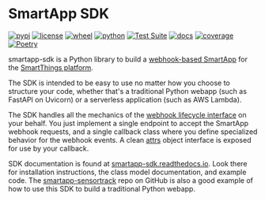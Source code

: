 # SmartApp SDK

[![pypi](https://img.shields.io/pypi/v/smartapp-sdk.svg)](https://pypi.org/project/smartapp-sdk/)
[![license](https://img.shields.io/pypi/l/smartapp-sdk.svg)](https://github.com/pronovic/smartapp-sdk/blob/master/LICENSE)
[![wheel](https://img.shields.io/pypi/wheel/smartapp-sdk.svg)](https://pypi.org/project/smartapp-sdk/)
[![python](https://img.shields.io/pypi/pyversions/smartapp-sdk.svg)](https://pypi.org/project/smartapp-sdk/)
[![Test Suite](https://github.com/pronovic/smartapp-sdk/workflows/Test%20Suite/badge.svg)](https://github.com/pronovic/smartapp-sdk/actions?query=workflow%3A%22Test+Suite%22)
[![docs](https://readthedocs.org/projects/smartapp-sdk/badge/?version=stable&style=flat)](https://smartapp-sdk.readthedocs.io/en/stable/)
[![coverage](https://coveralls.io/repos/github/pronovic/smartapp-sdk/badge.svg?branch=master)](https://coveralls.io/github/pronovic/smartapp-sdk?branch=master)
[![Poetry](https://img.shields.io/endpoint?url=https://python-poetry.org/badge/v0.json)](https://python-poetry.org/)

smartapp-sdk is a Python library to build a [webhook-based SmartApp](https://developer-preview.smartthings.com/docs/connected-services/smartapp-basics/) for the [SmartThings platform](https://www.smartthings.com/).

The SDK is intended to be easy to use no matter how you choose to structure your code, whether that's a traditional Python webapp (such as FastAPI on Uvicorn) or a serverless application (such as AWS Lambda).

The SDK handles all the mechanics of the [webhook lifecycle interface](https://developer-preview.smartthings.com/docs/connected-services/lifecycles/) on your behalf.  You just implement a single endpoint to accept the SmartApp webhook requests, and a single callback class where you define specialized behavior for the webhook events.  A clean [attrs](https://www.attrs.org/en/stable/) object interface is exposed for use by your callback.

SDK documentation is found at [smartapp-sdk.readthedocs.io](https://smartapp-sdk.readthedocs.io/en/stable/).  Look there for installation instructions, the class model documentation, and example code. The [smartapp-sensortrack](https://github.com/pronovic/smartapp-sensortrack) repo on GitHub is also a good example of how to use this SDK to build a traditional Python webapp.

